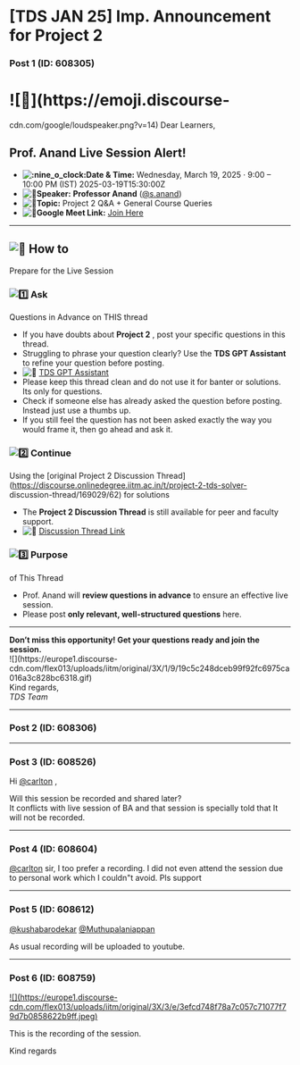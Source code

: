 # [TDS JAN 25] Imp. Announcement for Project 2

### Post 1 (ID: 608305)

# ![:loudspeaker:](https://emoji.discourse-
cdn.com/google/loudspeaker.png?v=14) Dear Learners,

## Prof. Anand Live Session Alert!

  * **![:nine_o_clock:](https://emoji.discourse-cdn.com/google/nine_o_clock.png?v=14)Date & Time:** Wednesday, March 19, 2025 · 9:00 – 10:00 PM (IST) 2025-03-19T15:30:00Z
  * **![:microphone:](https://emoji.discourse-cdn.com/google/microphone.png?v=14)Speaker:** **Professor Anand** ([@s.anand](/u/s.anand))
  * **![:pushpin:](https://emoji.discourse-cdn.com/google/pushpin.png?v=14)Topic:** Project 2 Q&A + General Course Queries
  * **![:link:](https://emoji.discourse-cdn.com/google/link.png?v=14)Google Meet Link:** [Join Here](https://meet.google.com/jdr-pquo-vza)

* * *

## ![:memo:](https://emoji.discourse-cdn.com/google/memo.png?v=14) How to
Prepare for the Live Session

### ![:one:](https://emoji.discourse-cdn.com/google/one.png?v=14) Ask
Questions in Advance on THIS thread

  * If you have doubts about **Project 2** , post your specific questions in this thread.
  * Struggling to phrase your question clearly? Use the **TDS GPT Assistant** to refine your question before posting.
  * ![:link:](https://emoji.discourse-cdn.com/google/link.png?v=14) [TDS GPT Assistant](https://chatgpt.com/g/g-mZqKVxKDx-iitm-tds-teaching-assistant)
  * Please keep this thread clean and do not use it for banter or solutions. Its only for questions.
  * Check if someone else has already asked the question before posting. Instead just use a thumbs up.
  * If you still feel the question has not been asked exactly the way you would frame it, then go ahead and ask it.

### ![:two:](https://emoji.discourse-cdn.com/google/two.png?v=14) Continue
Using the [original Project 2 Discussion
Thread](https://discourse.onlinedegree.iitm.ac.in/t/project-2-tds-solver-
discussion-thread/169029/62) for solutions

  * The **Project 2 Discussion Thread** is still available for peer and faculty support.
  * ![:pushpin:](https://emoji.discourse-cdn.com/google/pushpin.png?v=14) [Discussion Thread Link](https://discourse.onlinedegree.iitm.ac.in/t/project-2-tds-solver-discussion-thread/169029/62)

### ![:three:](https://emoji.discourse-cdn.com/google/three.png?v=14) Purpose
of This Thread

  * Prof. Anand will **review questions in advance** to ensure an effective live session.
  * Please post **only relevant, well-structured questions** here.

* * *

**Don’t miss this opportunity! Get your questions ready and join the
session.**  
![](https://europe1.discourse-
cdn.com/flex013/uploads/iitm/original/3X/1/9/19c5c248dceb99f92fc6975ca016a3c828bc6318.gif)  
Kind regards,  
_TDS Team_


---

### Post 2 (ID: 608306)




---

### Post 3 (ID: 608526)

Hi [@carlton](/u/carlton) ,

Will this session be recorded and shared later?  
It conflicts with live session of BA and that session is specially told that
It will not be recorded.


---

### Post 4 (ID: 608604)

[@carlton](/u/carlton) sir, I too prefer a recording. I did not even attend
the session due to personal work which I couldn"t avoid. Pls support


---

### Post 5 (ID: 608612)

[@kushabarodekar](/u/kushabarodekar) [@Muthupalaniappan](/u/muthupalaniappan)

As usual recording will be uploaded to youtube.


---

### Post 6 (ID: 608759)

[ ![](https://europe1.discourse-
cdn.com/flex013/uploads/iitm/original/3X/3/e/3efcd748f78a7c057c71077f79d7b0858622b9ff.jpeg)
](https://www.youtube.com/watch?v=RToHBe6yB_4)

This is the recording of the session.

Kind regards

